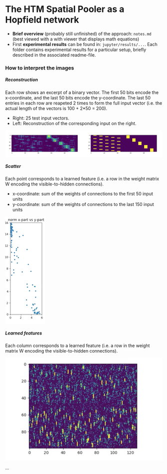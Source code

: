 

# The HTM Spatial Pooler as a Hopfield network


 - **Brief overview** (probably still unfinished) of the approach: `notes.md` (best viewed with a with viewer that displays math equations)
 - First **experimental results** can be found in: `jupyter/results/...`. Each folder contains experimental results for a particular setup, briefly described in the associated readme-file.

### How to interpret the images

##### Reconstruction

Each row shows an excerpt of a binary vector. The first 50 bits encode the x-coordinate, and the last 50 bits encode the y-coordinate.
The last 50 entries in each row are reapeted 2 times to form the full input vector (i.e. the actual length of the vectors is 100 + 2*50 = 200).

 - Right: 25 test input vectors.
 - Left: Reconstruction of the corresponding input on the right.

<img src="./media/reconstruction_example.png" align="center"/>

##### Scatter

Each point corresponds to a learned feature (i.e. a row in the weight matrix W encoding the visible-to-hidden connections).

- x-coordinate: sum of the weights of connections to the first 50 input units
- y-coordinate: sum of the weights of connections to the last 150 input units

<img src="./media/scatter_example.png" align="middle"/>


##### Learned features

Each column corresponds to a learned feature (i.e. a row in the weight matrix W encoding the visible-to-hidden connections).

<img src="./media/features_example.png" align="center"/>



...

